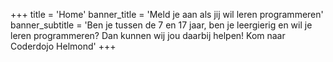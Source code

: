 +++
title = 'Home'
banner_title = 'Meld je aan als jij wil leren programmeren'
banner_subtitle = 'Ben je tussen de 7 en 17 jaar, ben je leergierig en wil je leren programmeren? Dan kunnen wij jou daarbij helpen! Kom naar Coderdojo Helmond'
+++